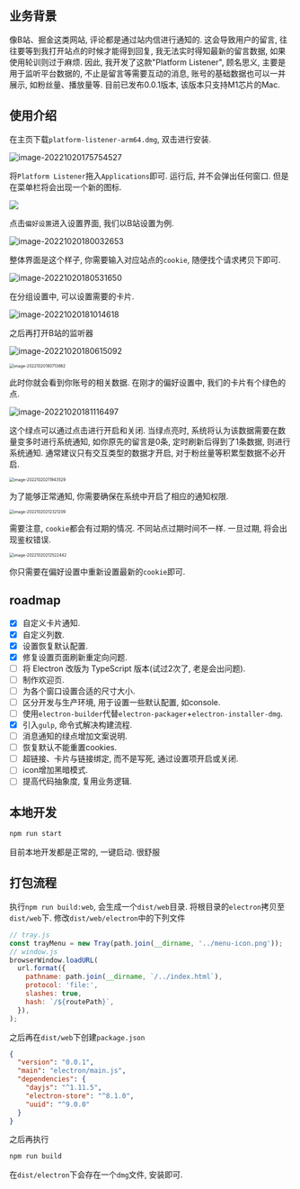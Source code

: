 ## 业务背景

像B站、掘金这类网站, 评论都是通过站内信进行通知的. 这会导致用户的留言, 往往要等到我打开站点的时候才能得到回复, 我无法实时得知最新的留言数据, 如果使用轮训则过于麻烦. 因此, 我开发了这款"Platform Listener", 顾名思义, 主要是用于监听平台数据的, 不止是留言等需要互动的消息, 账号的基础数据也可以一并展示, 如粉丝量、播放量等. 目前已发布0.0.1版本, 该版本只支持M1芯片的Mac.

## 使用介绍

在主页下载`platform-listener-arm64.dmg`, 双击进行安装.

![image-20221020175754527](https://eve-sama.oss-cn-shanghai.aliyuncs.com/blog/202210201757567.png)

将`Platform Listener`拖入`Applications`即可. 运行后, 并不会弹出任何窗口. 但是在菜单栏将会出现一个新的图标.

![](https://eve-sama.oss-cn-shanghai.aliyuncs.com/blog/202210201759298.png)

点击`偏好设置`进入设置界面, 我们以B站设置为例.

![image-20221020180032653](https://eve-sama.oss-cn-shanghai.aliyuncs.com/blog/202210201800685.png)

整体界面是这个样子, 你需要输入对应站点的`cookie`, 随便找个请求拷贝下即可.

![image-20221020180531650](https://eve-sama.oss-cn-shanghai.aliyuncs.com/blog/202210201805678.png)

在分组设置中, 可以设置需要的卡片.

![image-20221020181014618](https://eve-sama.oss-cn-shanghai.aliyuncs.com/blog/202210201810659.png)

之后再打开B站的监听器

![image-20221020180615092](https://eve-sama.oss-cn-shanghai.aliyuncs.com/blog/202210201806126.png)

<img src="https://eve-sama.oss-cn-shanghai.aliyuncs.com/blog/202210201807897.png" alt="image-20221020180713862" style="zoom:50%;" />

此时你就会看到你账号的相关数据. 在刚才的偏好设置中, 我们的卡片有个绿色的点.

![image-20221020181116497](https://eve-sama.oss-cn-shanghai.aliyuncs.com/blog/202210201811531.png)

这个绿点可以通过点击进行开启和关闭. 当绿点亮时, 系统将认为该数据需要在数量变多时进行系统通知, 如你原先的留言是0条, 定时刷新后得到了1条数据, 则进行系统通知. 通常建议只有交互类型的数据才开启, 对于粉丝量等积累型数据不必开启.

<img src="https://eve-sama.oss-cn-shanghai.aliyuncs.com/blog/202210202119559.png" alt="image-20221020211943529" style="zoom:50%;" />

为了能够正常通知, 你需要确保在系统中开启了相应的通知权限.

<img src="https://eve-sama.oss-cn-shanghai.aliyuncs.com/blog/202210202123251.png" alt="image-20221020212321209" style="zoom:50%;" />

需要注意, `cookie`都会有过期的情况. 不同站点过期时间不一样. 一旦过期, 将会出现鉴权错误.

<img src="https://eve-sama.oss-cn-shanghai.aliyuncs.com/blog/202210202125477.png" alt="image-20221020212522442" style="zoom:50%;" />

你只需要在偏好设置中重新设置最新的`cookie`即可. 

## roadmap

 - [x] 自定义卡片通知.
 - [x] 自定义列数.
 - [x] 设置恢复默认配置.
 - [x] 修复设置页面刷新重定向问题.
 - [ ] 将 Electron 改版为 TypeScript 版本(试过2次了, 老是会出问题).
 - [ ] 制作欢迎页.
 - [ ] 为各个窗口设置合适的尺寸大小.
 - [ ] 区分开发与生产环境, 用于设置一些默认配置, 如console.
 - [ ] 使用`electron-builder`代替`electron-packager`+`electron-installer-dmg`.
 - [x] 引入`gulp`, 命令式解决构建流程.
 - [ ] 消息通知的绿点增加文案说明.
 - [ ] 恢复默认不能重置cookies.
 - [ ] 超链接、卡片与链接绑定, 而不是写死, 通过设置项开启或关闭.
 - [ ] icon增加黑暗模式.
 - [ ] 提高代码抽象度, 复用业务逻辑.

## 本地开发

```bash
npm run start
```

目前本地开发都是正常的, 一键启动. 很舒服

## 打包流程

执行`npm run build:web`, 会生成一个`dist/web`目录. 将根目录的`electron`拷贝至`dist/web`下. 修改`dist/web/electron`中的下列文件
```js
// tray.js
const trayMenu = new Tray(path.join(__dirname, '../menu-icon.png'));
// window.js
browserWindow.loadURL(
  url.format({
    pathname: path.join(__dirname, `/../index.html`),
    protocol: 'file:',
    slashes: true,
    hash: `/${routePath}`,
  }),
);
```
之后再在`dist/web`下创建`package.json`
```json
{
  "version": "0.0.1",
  "main": "electron/main.js",
  "dependencies": {
    "dayjs": "^1.11.5",
    "electron-store": "^8.1.0",
    "uuid": "^9.0.0"
  }
}
```
之后再执行
```bash
npm run build
```

在`dist/electron`下会存在一个`dmg`文件, 安装即可.
